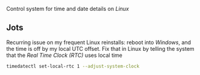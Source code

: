 Control system for time and date details on *Linux*

## Jots

Recurring issue on my frequent Linux reinstalls: reboot into *Windows*, and the time is off by my local UTC offset. Fix that in Linux by telling the system that the *Real Time Clock (RTC)* uses local time

````sh
timedatectl set-local-rtc 1 --adjust-system-clock
````
